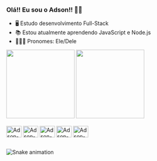 ### Olá!! Eu sou o Adson!! 🧙‍♂️

- 🖥️ Estudo desenvolvimento Full-Stack
- 📚 Estou atualmente aprendendo JavaScript e Node.js
- 👨🏻‍💻 Pronomes: Ele/Dele

<div>
    <img height="180em" src="https://github-readme-stats.vercel.app/api?username=adson-SO&show_icons=true&theme=ocean_dark&include_all_commits=true&count_private=true"/>
    <img height="180em" src="https://github-readme-stats.vercel.app/api/top-langs/?username=adson-SO&langs_count=8&layout=compact&theme=ocean_dark&card_width=180cm"/>
</div>

<div style="diplay: inline_block"><br>
  <img align="center" alt="Adson-C#" height="30" width="40" src="https://cdn.jsdelivr.net/gh/devicons/devicon/icons/csharp/csharp-plain.svg">
  <img align="center" alt="Adson-HTML5" height="30" width="40" src="https://cdn.jsdelivr.net/gh/devicons/devicon/icons/html5/html5-plain-wordmark.svg">
  <img align="center" alt="Adson-CSS3" height="30" width="40" src="https://cdn.jsdelivr.net/gh/devicons/devicon/icons/css3/css3-plain-wordmark.svg">
  <img align="center" alt="Adson-JavaScript" height="30" width="40" src="https://cdn.jsdelivr.net/gh/devicons/devicon/icons/javascript/javascript-plain.svg">
  <img align="center" alt="Adson-Nodejs" height="30" width="40" src="https://cdn.jsdelivr.net/gh/devicons/devicon/icons/nodejs/nodejs-plain.svg">
</div>

##

![Snake animation](https://github.com/adson-SO/adson-SO/blob/output/github-contribution-grid-snake.svg)


